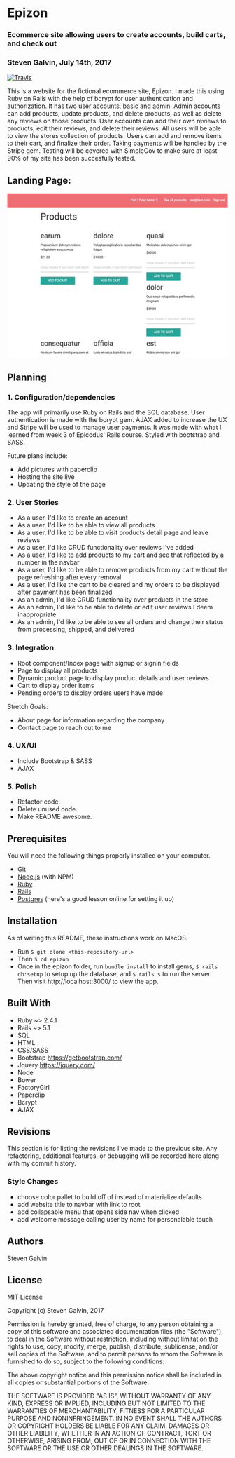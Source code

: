 # Epizon
### Ecommerce site allowing users to create accounts, build carts, and check out
### Steven Galvin, July 14th, 2017
[![Travis](https://img.shields.io/travis/rust-lang/rust.svg?style=plastic)](https://github.com/steven-galvin/epizon)

This is a website for the fictional ecommerce site, Epizon. I made this using Ruby on Rails with the help of bcrypt for user authentication and authorization. It has two user accounts, basic and admin. Admin accounts can add products, update products, and delete products, as well as delete any reviews on those products. User accounts can add their own reviews to products, edit their reviews, and delete their reviews. All users will be able to view the stores collection of products. Users can add and remove items to their cart, and finalize their order. Taking payments will be handled by the Stripe gem. Testing will be covered with SimpleCov to make sure at least 90% of my site has been succesfully tested.

## Landing Page:
![](./app/assets/images/placeholder.png "Epizon")

## Planning

### 1. Configuration/dependencies
  The app will primarily use Ruby on Rails and the SQL database. User authentication is made with the bcrypt gem. AJAX added to increase the UX and Stripe will be used to manage user payments. It was made with what I learned from week 3 of Epicodus' Rails course. Styled with bootstrap and SASS.

  Future plans include:
  * Add pictures with paperclip
  * Hosting the site live
  * Updating the style of the page

### 2. User Stories
  * As a user, I'd like to create an account
  * As a user, I'd like to be able to view all products
  * As a user, I'd like to be able to visit products detail page and leave reviews
  * As a user, I'd like CRUD functionality over reviews I've added
  * As a user, I'd like to add products to my cart and see that reflected by a number in the navbar
  * As a user, I'd like to be able to remove products from my cart without the page refreshing after every removal
  * As a user, I'd like the cart to be cleared and my orders to be displayed after payment has been finalized
  * As an admin, I'd like CRUD functionality over products in the store
  * As an admin, I'd like to be able to delete or edit user reviews I deem inappropriate
  * As an admin, I'd like to be able to see all orders and change their status from processing, shipped, and delivered

### 3. Integration
  * Root component/Index page with signup or signin fields
  * Page to display all products
  * Dynamic product page to display product details and user reviews
  * Cart to display order items
  * Pending orders to display orders users have made

  Stretch Goals:
  * About page for information regarding the company
  * Contact page to reach out to me

### 4. UX/UI
  * Include Bootstrap & SASS
  * AJAX

### 5. Polish
  * Refactor code.
  * Delete unused code.
  * Make README awesome.

## Prerequisites

You will need the following things properly installed on your computer.

* [Git](https://git-scm.com/)
* [Node.js](https://nodejs.org/) (with NPM)
* [Ruby](https://www.ruby-lang.org/en/downloads/)
* [Rails](http://rubyonrails.org/)
* [Postgres](https://www.learnhowtoprogram.com/ruby/ruby-database-basics/installing-postgres-7fb0cff7-a0f5-4b61-a0db-8a928b9f67ef) (here's a good lesson online for setting it up)

## Installation

As of writing this README, these instructions work on MacOS.

* Run `$ git clone <this-repository-url>`
* Then `$ cd epizon`
* Once in the epizon folder, run `bundle install` to install gems, `$ rails db:setup` to setup up the database, and `$ rails s` to run the server. Then visit http://localhost:3000/ to view the app.

## Built With

* Ruby ~> 2.4.1
* Rails ~> 5.1
* SQL
* HTML
* CSS/SASS
* Bootstrap https://getbootstrap.com/
* Jquery https://jquery.com/
* Node
* Bower
* FactoryGirl
* Paperclip
* Bcrypt
* AJAX

## Revisions

This section is for listing the revisions I've made to the previous site. Any refactoring, additional features, or debugging will be recorded here along with my commit history.

### Style Changes
* choose color pallet to build off of instead of materialize defaults
* add website title to navbar with link to root
* add collapsable menu that opens side nav when clicked
* add welcome message calling user by name for personalable touch

## Authors

Steven Galvin

## License

MIT License

Copyright (c) Steven Galvin, 2017

Permission is hereby granted, free of charge, to any person obtaining a copy
of this software and associated documentation files (the "Software"), to deal
in the Software without restriction, including without limitation the rights
to use, copy, modify, merge, publish, distribute, sublicense, and/or sell
copies of the Software, and to permit persons to whom the Software is furnished to do so, subject to the following conditions:

The above copyright notice and this permission notice shall be included in all
copies or substantial portions of the Software.

THE SOFTWARE IS PROVIDED "AS IS", WITHOUT WARRANTY OF ANY KIND, EXPRESS OR
IMPLIED, INCLUDING BUT NOT LIMITED TO THE WARRANTIES OF MERCHANTABILITY,
FITNESS FOR A PARTICULAR PURPOSE AND NONINFRINGEMENT. IN NO EVENT SHALL THE
AUTHORS OR COPYRIGHT HOLDERS BE LIABLE FOR ANY CLAIM, DAMAGES OR OTHER
LIABILITY, WHETHER IN AN ACTION OF CONTRACT, TORT OR OTHERWISE, ARISING FROM,
OUT OF OR IN CONNECTION WITH THE SOFTWARE OR THE USE OR OTHER DEALINGS IN THE
SOFTWARE.
